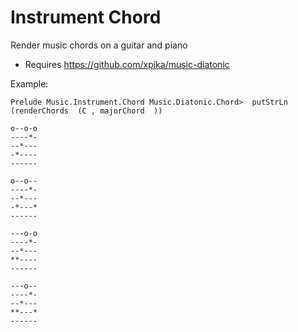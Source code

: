 Instrument Chord
=====

Render music chords on a guitar and piano

* Requires https://github.com/xpika/music-diatonic

Example:

```
Prelude Music.Instrument.Chord Music.Diatonic.Chord>  putStrLn (renderChords  (C , majorChord  ))

o--o-o
----*-
--*---
-*----
------
       
o--o--
----*-
--*---
-*---*
------
       
---o-o
----*-
--*---
**----
------
       
---o--
----*-
--*---
**---*
------
```
